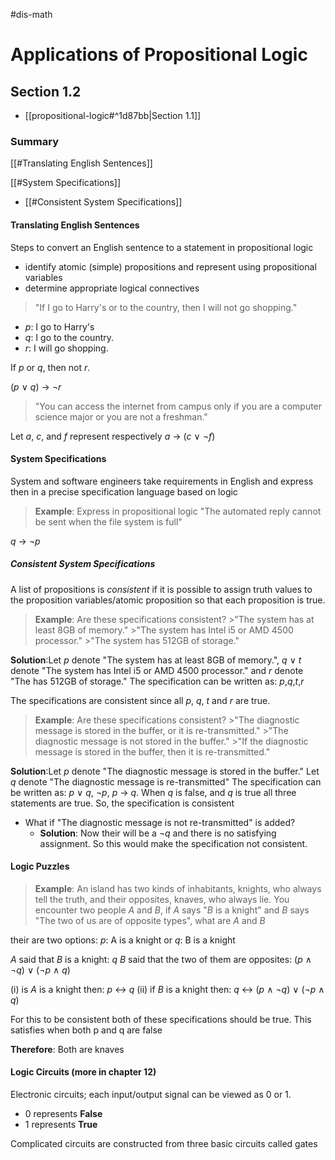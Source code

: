 #dis-math 
# Applications of Propositional Logic
## Section 1.2
- [[propositional-logic#^1d87bb|Section 1.1]]
### Summary 
[[#Translating English Sentences]]

[[#System Specifications]]
- [[#Consistent System Specifications]]


#### Translating English Sentences

Steps to convert an English sentence to a statement in propositional logic
- identify atomic (simple) propositions and represent using propositional variables
- determine appropriate logical connectives

>"If I go to Harry's or to the country, then I will not go shopping."

* *p*: I go to Harry's
* *q*: I go to the country.
* *r*: I will go shopping.

If *p* or *q*, then not *r*.

(*p* $\vee$ *q*) $\rightarrow$ $\neg$*r*

>"You can access the internet from campus only if you are a computer science major or you are not a freshman."

Let *a*, *c*, and *f* represent respectively
*a* $\rightarrow$ (*c* $\vee$ $\neg$*f*)

#### System Specifications

System and software engineers take requirements in English and express then in a precise specification language based on logic

>__Example__: Express in propositional logic
>"The automated reply cannot be sent when the file system is full"

*q* $\rightarrow$ $\neg$*p*

##### Consistent System Specifications

A list of propositions is *consistent* if it is possible to assign truth values to the proposition variables/atomic proposition so that each proposition is true.

>__Example__: Are these specifications consistent?
	>"The system has at least 8GB of memory."
	>"The system has Intel i5 or AMD 4500 processor."
	>"The system has 512GB of storage."

__Solution__:Let *p* denote "The system has at least 8GB of memory.", *q* $\vee$ *t* denote "The system has Intel i5 or AMD 4500 processor." and *r* denote "The has 512GB of storage." The specification can be written as: *p*,*q*,*t*,*r*

The specifications are consistent since all *p*, *q*, *t* and *r* are true.

>__Example__: Are these specifications consistent?
	>"The diagnostic message is stored in the buffer, or it is re-transmitted."
	>"The diagnostic message is not stored in the buffer."
	>"If the diagnostic message is stored in the buffer, then it is re-transmitted."

__Solution__:Let *p* denote "The diagnostic message is stored in the buffer." Let *q* denote "The diagnostic message is re-transmitted" The specification can be written as: *p* $\vee$ *q*, $\neg$*p*, *p* $\rightarrow$ *q*. When *q* is false, and *q* is true all three statements are true. So, the specification is consistent

* What if "The diagnostic message is not re-transmitted" is added?
	* __Solution__: Now their will be a $\neg$*q* and there is no satisfying assignment. So this would make the specification not consistent.
	
#### Logic Puzzles
>__Example__: An island has two kinds of inhabitants, knights, who always tell the truth, and their opposites, knaves, who always lie. You encounter two people *A* and *B*, if *A* says "*B* is a knight" and *B* says "The two of us are of opposite types", what are *A* and *B*

their are two options:
*p*: A is a knight or *q*: B is a knight

*A* said that *B* is a knight: *q*
*B* said that the two of them are opposites: (*p* $\wedge$ $\neg$*q*) $\vee$ ($\neg$*p* $\wedge$ *q*)

(i) is *A* is a knight then: *p* $\leftrightarrow$ *q*
(ii) if *B* is a knight then: *q* $\leftrightarrow$ (*p* $\wedge$ $\neg$*q*) $\vee$ ($\neg$*p* $\wedge$ *q*)

For this to be consistent both of these specifications should be true. This satisfies when both p and q are false

__Therefore__: Both are knaves

#### Logic Circuits (more in chapter 12)

Electronic circuits; each input/output signal can be viewed as 0 or 1.
* 0 represents __False__
* 1 represents __True__

Complicated circuits are constructed from three basic circuits called gates 




